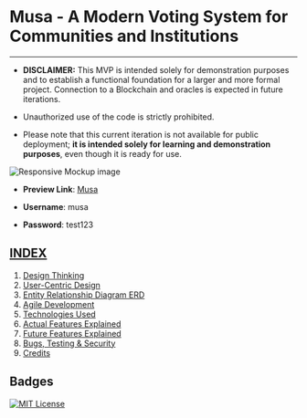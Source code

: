 # Musa - A Modern Voting System for Communities and Institutions

**********

- **DISCLAIMER:** This MVP is intended solely for demonstration purposes and to establish a functional foundation for a larger and more formal project. Connection to a Blockchain and oracles is expected in future iterations.

- Unauthorized use of the code is strictly prohibited.

- Please note that this current iteration is not available for public deployment; **it is intended solely for learning and demonstration purposes**, even though it is ready for use.

![Responsive Mockup image](https://github.com/plexoio/musa/blob/main/documentation/assets/img/mockup.png)

- **Preview Link**: [Musa](https://musa-crypto.herokuapp.com/)

- **Username**: musa
- **Password**: test123

## [INDEX](https://github.com/plexoio/musa/blob/main/)
1. [Design Thinking](https://github.com/plexoio/musa/blob/main/documentation/readme/design-thinking/design-thinking.md)
2. [User-Centric Design](https://github.com/plexoio/musa/blob/main/documentation/readme/user-centric/user-centric.md)
3. [Entity Relationship Diagram ERD](https://github.com/plexoio/musa/blob/main/documentation/readme/erd/erd.md)
4. [Agile Development](https://github.com/plexoio/musa/blob/main/documentation/readme/agile-development/agile-development.md)
5. [Technologies Used](https://github.com/plexoio/musa/blob/main/documentation/assets/readme/technologies.md)
6. [Actual Features Explained](https://github.com/plexoio/musa/blob/main/documentation/assets/readme/actual_features.md)
7. [Future Features Explained](https://github.com/plexoio/musa/blob/main/documentation/assets/readme/future_features.md)
8. [Bugs, Testing & Security](https://github.com/plexoio/musa/blob/main/documentation/assets/readme/bugs_testing.md)
9. [Credits](https://github.com/plexoio/musa/blob/main/documentation/readme/credits.md)

## Badges

[![MIT License](https://img.shields.io/badge/License-MIT-green.svg)](https://choosealicense.com/licenses/mit/)